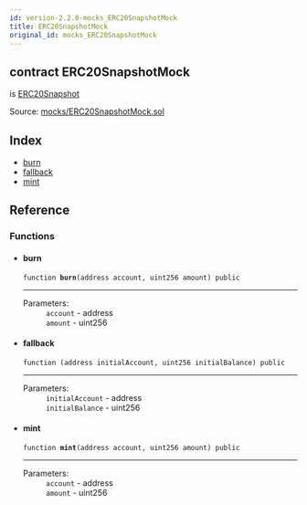 ```yaml
---
id: version-2.2.0-mocks_ERC20SnapshotMock
title: ERC20SnapshotMock
original_id: mocks_ERC20SnapshotMock
---
```


<div class="contract-doc"><div class="contract"><h2 class="contract-header"><span class="contract-kind">contract</span> ERC20SnapshotMock</h2><p class="base-contracts"><span>is</span> <a href="drafts_ERC20Snapshot.html">ERC20Snapshot</a></p><div class="source">Source: <a href="https://github.com/OpenZeppelin/zeppelin-solidity/blob/v2.2.0/contracts/mocks/ERC20SnapshotMock.sol" target="_blank">mocks/ERC20SnapshotMock.sol</a></div></div><div class="index"><h2>Index</h2><ul><li><a href="mocks_ERC20SnapshotMock.html#burn">burn</a></li><li><a href="mocks_ERC20SnapshotMock.html#">fallback</a></li><li><a href="mocks_ERC20SnapshotMock.html#mint">mint</a></li></ul></div><div class="reference"><h2>Reference</h2><div class="functions"><h3>Functions</h3><ul><li><div class="item function"><span id="burn" class="anchor-marker"></span><h4 class="name">burn</h4><div class="body"><code class="signature">function <strong>burn</strong><span>(address account, uint256 amount) </span><span>public </span></code><hr/><dl><dt><span class="label-parameters">Parameters:</span></dt><dd><div><code>account</code> - address</div><div><code>amount</code> - uint256</div></dd></dl></div></div></li><li><div class="item function"><span id="fallback" class="anchor-marker"></span><h4 class="name">fallback</h4><div class="body"><code class="signature">function <strong></strong><span>(address initialAccount, uint256 initialBalance) </span><span>public </span></code><hr/><dl><dt><span class="label-parameters">Parameters:</span></dt><dd><div><code>initialAccount</code> - address</div><div><code>initialBalance</code> - uint256</div></dd></dl></div></div></li><li><div class="item function"><span id="mint" class="anchor-marker"></span><h4 class="name">mint</h4><div class="body"><code class="signature">function <strong>mint</strong><span>(address account, uint256 amount) </span><span>public </span></code><hr/><dl><dt><span class="label-parameters">Parameters:</span></dt><dd><div><code>account</code> - address</div><div><code>amount</code> - uint256</div></dd></dl></div></div></li></ul></div></div></div>
